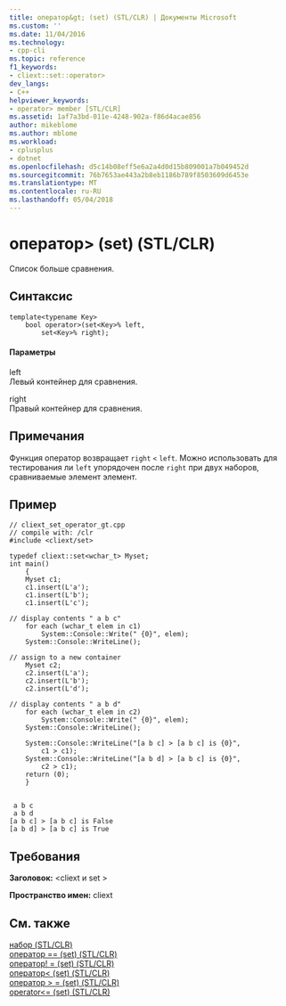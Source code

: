 ```yaml
---
title: оператор&gt; (set) (STL/CLR) | Документы Microsoft
ms.custom: ''
ms.date: 11/04/2016
ms.technology:
- cpp-cli
ms.topic: reference
f1_keywords:
- cliext::set::operator>
dev_langs:
- C++
helpviewer_keywords:
- operator> member [STL/CLR]
ms.assetid: 1af7a3bd-011e-4248-902a-f86d4acae856
author: mikeblome
ms.author: mblome
ms.workload:
- cplusplus
- dotnet
ms.openlocfilehash: d5c14b08eff5e6a2a4d0d15b809001a7b049452d
ms.sourcegitcommit: 76b7653ae443a2b8eb1186b789f8503609d6453e
ms.translationtype: MT
ms.contentlocale: ru-RU
ms.lasthandoff: 05/04/2018
---
```

# <a name="operatorgt-set-stlclr"></a>оператор&gt; (set) (STL/CLR)
Список больше сравнения.  
  
## <a name="syntax"></a>Синтаксис  
  
```  
template<typename Key>  
    bool operator>(set<Key>% left,  
        set<Key>% right);  
```  
  
#### <a name="parameters"></a>Параметры  
 left  
 Левый контейнер для сравнения.  
  
 right  
 Правый контейнер для сравнения.  
  
## <a name="remarks"></a>Примечания  
 Функция оператор возвращает `right` `<` `left`. Можно использовать для тестирования ли `left` упорядочен после `right` при двух наборов, сравниваемые элемент элемент.  
  
## <a name="example"></a>Пример  
  
```  
// cliext_set_operator_gt.cpp   
// compile with: /clr   
#include <cliext/set>   
  
typedef cliext::set<wchar_t> Myset;   
int main()   
    {   
    Myset c1;   
    c1.insert(L'a');   
    c1.insert(L'b');   
    c1.insert(L'c');   
  
// display contents " a b c"   
    for each (wchar_t elem in c1)   
        System::Console::Write(" {0}", elem);   
    System::Console::WriteLine();   
  
// assign to a new container   
    Myset c2;   
    c2.insert(L'a');   
    c2.insert(L'b');   
    c2.insert(L'd');   
  
// display contents " a b d"   
    for each (wchar_t elem in c2)   
        System::Console::Write(" {0}", elem);   
    System::Console::WriteLine();   
  
    System::Console::WriteLine("[a b c] > [a b c] is {0}",   
        c1 > c1);   
    System::Console::WriteLine("[a b d] > [a b c] is {0}",   
        c2 > c1);   
    return (0);   
    }  
  
```  
  
```Output  
 a b c  
 a b d  
[a b c] > [a b c] is False  
[a b d] > [a b c] is True  
```  
  
## <a name="requirements"></a>Требования  
 **Заголовок:** \<cliext и set >  
  
 **Пространство имен:** cliext  
  
## <a name="see-also"></a>См. также  
 [набор (STL/CLR)](../dotnet/set-stl-clr.md)   
 [оператор == (set) (STL/CLR)](../dotnet/operator-equality-set-stl-clr.md)   
 [оператор! = (set) (STL/CLR)](../dotnet/operator-inequality-set-stl-clr.md)   
 [оператор\< (set) (STL/CLR)](../dotnet/operator-less-than-set-stl-clr.md)   
 [оператор > = (set) (STL/CLR)](../dotnet/operator-greater-or-equal-set-stl-clr.md)   
 [operator<= (set) (STL/CLR)](../dotnet/operator-less-or-equal-set-stl-clr.md)